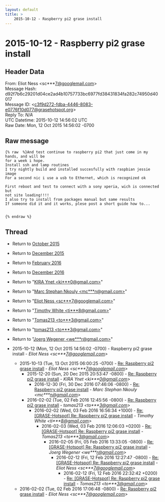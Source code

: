 ```yaml
---
layout: default
title: >
    2015-10-12 - Raspberry pi2 grase install
---
```


# 2015-10-12 - Raspberry pi2 grase install

## Header Data

From: Eliot Ness \<sc***7@googlemail.com\><br>
Message Hash: d92f7b6c29201d04ce2ad4b10757733bc6977fd38431834fa282c74950d40017<br>
Message ID: \<c3f9d272-fdba-4446-8083-e0776f10d077@grasehotspot.org\><br>
Reply To: _N/A_<br>
UTC Datetime: 2015-10-12 14:56:02 UTC<br>
Raw Date: Mon, 12 Oct 2015 14:56:02 -0700<br>

## Raw message

```
{% raw  %}And test continue to raspberry pi2 that just come in my hands, and will be 
for a week i hope.
Install ssh and lamp routines
I try nightly build and installed succesfully with raspbian jessie image
For a second nic i use a usb to Ethernet, which is recognized ok

First reboot and test to connect with a sony xperia, wich is connected but 
not site loading!!!!
I also try to install from packages manual but same results
If someone did it and it works, plese post a short guide how to...


{% endraw %}
```

## Thread

+ Return to [October 2015](/archive/2015/10)
+ Return to [December 2015](/archive/2015/12)
+ Return to [February 2016](/archive/2016/02)
+ Return to [December 2016](/archive/2016/12)

+ Return to "[KIRA Ynet <ki***0<span>@</span>gmail.com>](/authors/ki___0_at_gmail_com)"
+ Return to "[Marc Stephan Nkouly <mc***n<span>@</span>gmail.com>](/authors/mc___n_at_gmail_com)"
+ Return to "[Eliot Ness <sc***7<span>@</span>googlemail.com>](/authors/sc___7_at_googlemail_com)"
+ Return to "[Timothy White <ti***8<span>@</span>gmail.com>](/authors/ti___8_at_gmail_com)"
+ Return to "[Tomas213 <to***3<span>@</span>gmail.com>](/authors/to___3_at_gmail_com)"
+ Return to "[tomas213 <to***3<span>@</span>gmail.com>](/authors/to___3_at_gmail_com)"
+ Return to "[Joerg Wegener <we***r<span>@</span>gmail.com>](/authors/we___r_at_gmail_com)"

+ 2015-10-12 (Mon, 12 Oct 2015 14:56:02 -0700) - Raspberry pi2 grase install - _Eliot Ness \<sc***7@googlemail.com\>_
  + 2015-10-13 (Tue, 13 Oct 2015 06:00:25 -0700) - [Re: Raspberry pi2 grase install](/archive/2015/10/a6f3d6cd7a5fd7ecab7855ea720a6dde24fa64c2e2fcfe4bfb0ff0774629e738) - _Eliot Ness \<sc***7@googlemail.com\>_
    + 2015-12-20 (Sun, 20 Dec 2015 20:53:47 -0800) - [Re: Raspberry pi2 grase install](/archive/2015/12/a28ca25ae0fc2bdda77dfbdd904c61020b05d9c9696be6f4f671d60c8cb1bb37) - _KIRA Ynet \<ki***0@gmail.com\>_
      + 2016-12-30 (Fri, 30 Dec 2016 07:46:06 -0800) - [Re: Raspberry pi2 grase install](/archive/2016/12/2226a1ed7163d7bac38c5da7f8369632c4f6f380d995dd18575531bfc6bdedf7) - _Marc Stephan Nkouly \<mc***n@gmail.com\>_
    + 2016-02-02 (Tue, 02 Feb 2016 12:45:56 -0800) - [Re: Raspberry pi2 grase install](/archive/2016/02/f7c614ba33423cc2ca8bdb2e449d92424e4f76ac77383825e69a00e1b82ec498) - _tomas213 \<to***3@gmail.com\>_
      + 2016-02-02 (Wed, 03 Feb 2016 16:56:34 +1000) - [Re: [GRASE-Hotspot] Re: Raspberry pi2 grase install](/archive/2016/02/0d2faf5e29515330cfca54a85acad1cbe933e46bdc0d6c6fc3b83e2dbea5a6a6) - _Timothy White \<ti***8@gmail.com\>_
        + 2016-02-03 (Wed, 03 Feb 2016 12:06:03 +0200) - [Re: [GRASE-Hotspot] Re: Raspberry pi2 grase install](/archive/2016/02/d2fcf19bb86fb5dfbbfd9de395708e88c43f86e5282077a3c29468390102a742) - _Tomas213 \<to***3@gmail.com\>_
          + 2016-02-05 (Fri, 05 Feb 2016 13:33:05 -0800) - [Re: [GRASE-Hotspot] Re: Raspberry pi2 grase install](/archive/2016/02/28cca15afb6f3552199e6981f29dcdbc6c3be449d011fb8d00176338adc84d41) - _Joerg Wegener \<we***r@gmail.com\>_
            + 2016-02-12 (Fri, 12 Feb 2016 12:27:47 -0800) - [Re: [GRASE-Hotspot] Re: Raspberry pi2 grase install](/archive/2016/02/083e7b5649243386a39a55e49be1d6c5894d619811d5381f77b89e3cfa55e35b) - _Eliot Ness \<sc***7@googlemail.com\>_
              + 2016-02-12 (Fri, 12 Feb 2016 22:32:42 +0200) - [Re: [GRASE-Hotspot] Re: Raspberry pi2 grase install](/archive/2016/02/a9346961dc3a059883506e32c0c8de1c03e69d2419c03379ef931c0d12231dbc) - _Tomas213 \<to***3@gmail.com\>_
  + 2016-02-02 (Tue, 02 Feb 2016 17:06:48 -0800) - [Re: Raspberry pi2 grase install](/archive/2016/02/fb3e530b4d6b881dca9cb4806a4ede6421eaf286869c6fd45b004196a0e655a0) - _Eliot Ness \<sc***7@googlemail.com\>_

